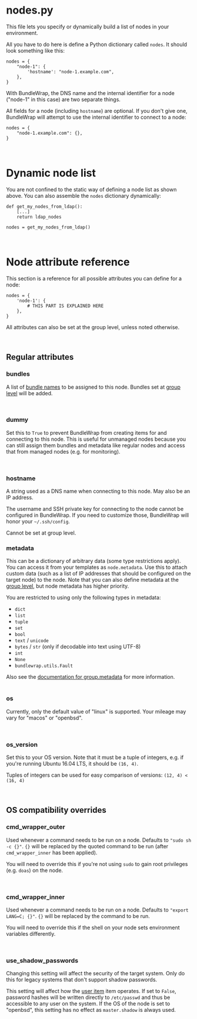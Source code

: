 # nodes.py

This file lets you specify or dynamically build a list of nodes in your environment.

All you have to do here is define a Python dictionary called `nodes`. It should look something like this:

	nodes = {
	    "node-1": {
	        'hostname': "node-1.example.com",
	    },
	}



With BundleWrap, the DNS name and the internal identifier for a node ("node-1" in this case) are two separate things.

All fields for a node (including `hostname`) are optional. If you don't give one, BundleWrap will attempt to use the internal identifier to connect to a node:

	nodes = {
	    "node-1.example.com": {},
	}

<br>

# Dynamic node list

You are not confined to the static way of defining a node list as shown above. You can also assemble the `nodes` dictionary dynamically:

	def get_my_nodes_from_ldap():
	    [...]
	    return ldap_nodes

	nodes = get_my_nodes_from_ldap()

<br>

# Node attribute reference

This section is a reference for all possible attributes you can define for a node:

	nodes = {
	    'node-1': {
	        # THIS PART IS EXPLAINED HERE
	    },
	}

All attributes can also be set at the group level, unless noted otherwise.

<br>

## Regular attributes

### bundles

A list of [bundle names](bundles.md) to be assigned to this node. Bundles set at [group level](groups.py.md) will be added.

<br>

### dummy

Set this to `True` to prevent BundleWrap from creating items for and connecting to this node. This is useful for unmanaged nodes because you can still assign them bundles and metadata like regular nodes and access that from managed nodes (e.g. for monitoring).

<br>

### hostname

A string used as a DNS name when connecting to this node. May also be an IP address.

<div class="alert">The username and SSH private key for connecting to the node cannot be configured in BundleWrap. If you need to customize those, BundleWrap will honor your <code>~/.ssh/config</code>.</div>

Cannot be set at group level.


### metadata

This can be a dictionary of arbitrary data (some type restrictions apply). You can access it from your templates as `node.metadata`. Use this to attach custom data (such as a list of IP addresses that should be configured on the target node) to the node. Note that you can also define metadata at the [group level](groups.py.md#metadata), but node metadata has higher priority.

You are restricted to using only the following types in metadata:

* `dict`
* `list`
* `tuple`
* `set`
* `bool`
* `text` / `unicode`
* `bytes` / `str` (only if decodable into text using UTF-8)
* `int`
* `None`
* `bundlewrap.utils.Fault`

<div class="alert alert-info">Also see the <a href="../groups.py#metadata">documentation for group.metadata</a> for more information.</div>

<br>

### os

Currently, only the default value of "linux" is supported. Your mileage may vary for "macos" or "openbsd".

<br>

### os_version

Set this to your OS version. Note that it must be a tuple of integers, e.g. if you're running Ubuntu 16.04 LTS, it should be `(16, 4)`.

Tuples of integers can be used for easy comparison of versions: `(12, 4) < (16, 4)`

<br>

## OS compatibility overrides

### cmd_wrapper_outer

Used whenever a command needs to be run on a node. Defaults to `"sudo sh -c {}"`. `{}` will be replaced by the quoted command to be run (after `cmd_wrapper_inner` has been applied).

You will need to override this if you're not using `sudo` to gain root privileges (e.g. `doas`) on the node.

<br>

### cmd_wrapper_inner

Used whenever a command needs to be run on a node. Defaults to `"export LANG=C; {}"`. `{}` will be replaced by the command to be run.

You will need to override this if the shell on your node sets environment variables differently.

<br>

### use_shadow_passwords

<div class="alert alert-warning">Changing this setting will affect the security of the target system. Only do this for legacy systems that don't support shadow passwords.</div>

This setting will affect how the [user item](../items/user.md) item operates. If set to `False`, password hashes will be written directly to `/etc/passwd` and thus be accessible to any user on the system. If the OS of the node is set to "openbsd", this setting has no effect as `master.shadow` is always used.
